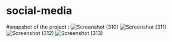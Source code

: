 # social-media
#snapshot of the project :
![Screenshot (310)](https://github.com/Diksha-001/social-media/assets/114089823/60afe596-0d37-40a1-9bcf-6b4a84394c7f)
![Screenshot (311)](https://github.com/Diksha-001/social-media/assets/114089823/10c34a6d-f05d-4287-b329-23ca5e4cff58)
![Screenshot (312)](https://github.com/Diksha-001/social-media/assets/114089823/0ccced0e-5956-4347-8cea-625d9fb7a6cf)
![Screenshot (313)](https://github.com/Diksha-001/social-media/assets/114089823/c01c19c4-e74e-4231-be1f-6119177898da)

